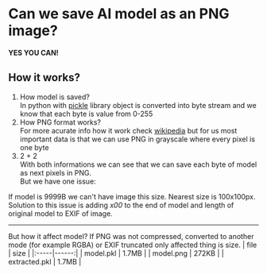 Can we save AI model as an PNG image?
==================
**YES YOU CAN!**
## How it works?
1. How model is saved?<br>
  In python with [pickle](https://docs.python.org/3/library/pickle.html) library object is converted into byte stream and we know that each byte is value from 0-255
2. How PNG format works?<br>
   For more acurate info how it work check [wikipedia](https://en.wikipedia.org/wiki/PNG) but for us most important data is that we can use PNG in grayscale where
   every pixel is one byte
3. 2 + 2<br>
  With both informations we can see that we can save each byte of model as next pixels in PNG.<br>
  But we have one issue:

If model is 9999B we can't have image this size. Nearest size is 100x100px. Solution to this issue is adding *x00* to the end of model and length of original model
to EXIF of image. 

---
But how it affect model?
If PNG was not compressed, converted to another mode (for example RGBA) or EXIF truncated only affected thing is size.
| file | size |
|:-----|------:|
| model.pkl | 1.7MB |
| model.png | 272KB |
| extracted.pkl | 1.7MB |
